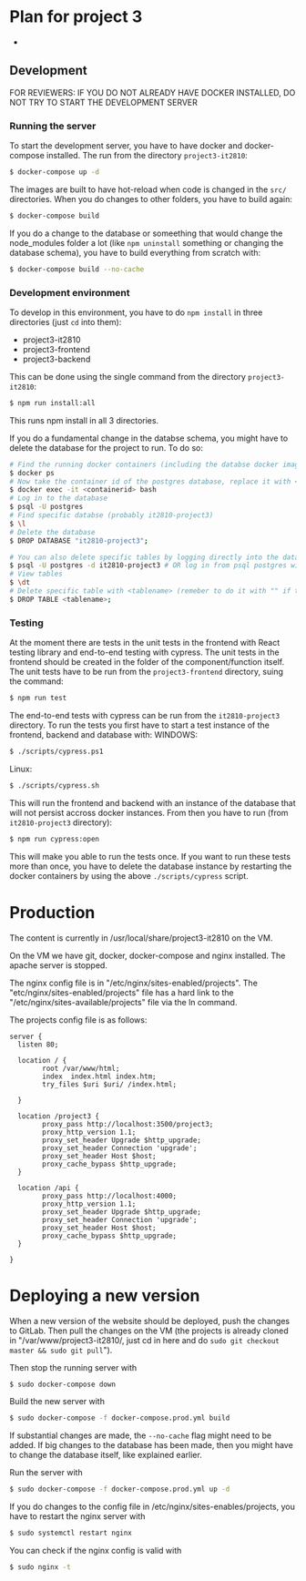 # Plan for project 3

-

## Development

FOR REVIEWERS: IF YOU DO NOT ALREADY HAVE DOCKER INSTALLED, DO NOT TRY TO START THE DEVELOPMENT SERVER

### Running the server

To start the development server, you have to have docker and docker-compose installed. The run from the directory `project3-it2810`:

```bash
$ docker-compose up -d
```

The images are built to have hot-reload when code is changed in the `src/` directories. When you do changes to other folders, you have to build again:

```bash
$ docker-compose build
```

If you do a change to the database or someething that would change the node_modules folder a lot (like `npm uninstall` something or changing the database schema), you have to build everything from scratch with:

```bash
$ docker-compose build --no-cache
```

### Development environment

To develop in this environment, you have to do `npm install` in three directories (just `cd` into them):

- project3-it2810
- project3-frontend
- project3-backend

This can be done using the single command from the directory `project3-it2810`:

```bash
$ npm run install:all
```

This runs npm install in all 3 directories.

If you do a fundamental change in the databse schema, you might have to delete the database for the project to run. To do so:

```bash
# Find the running docker containers (including the databse docker image)
$ docker ps
# Now take the container id of the postgres database, replace it with <containerid> and run the following command
$ docker exec -it <containerid> bash
# Log in to the database
$ psql -U postgres
# Find specific databse (probably it2810-project3)
$ \l
# Delete the database
$ DROP DATABASE "it2810-project3";

# You can also delete specific tables by logging directly into the database itself
$ psql -U postgres -d it2810-project3 # OR log in from psql postgres with `$ \connect it2810-project3`
# View tables
$ \dt
# Delete specific table with <tablename> (remeber to do it with "" if the name contains special chars)
$ DROP TABLE <tablename>;
```

### Testing

At the moment there are tests in the unit tests in the frontend with React testing library and end-to-end testing with cypress. The unit tests in the frontend should be created in the folder of the component/function itself. The unit tests have to be run from the `project3-frontend` directory, suing the command:

```bash
$ npm run test
```

The end-to-end tests with cypress can be run from the `it2810-project3` directory. To run the tests you first have to start a test instance of the frontend, backend and database with:
WINDOWS:

```bash
$ ./scripts/cypress.ps1
```

Linux:

```bash
$ ./scripts/cypress.sh
```

This will run the frontend and backend with an instance of the database that will not persist accross docker instances.
From then you have to run (from `it2810-project3` directory):

```bash
$ npm run cypress:open
```

This will make you able to run the tests once. If you want to run these tests more than once, you have to delete the database instance by restarting the docker containers by using the above `./scripts/cypress` script.

# Production

The content is currently in /usr/local/share/project3-it2810 on the VM.

On the VM we have git, docker, docker-compose and nginx installed. The apache server is stopped.

The nginx config file is in "/etc/nginx/sites-enabled/projects".
The "etc/nginx/sites-enabled/projects" file has a hard link to the "/etc/nginx/sites-available/projects" file via the ln command.

The projects config file is as follows:

```nginx
server {
  listen 80;

  location / {
        root /var/www/html;
        index  index.html index.htm;
        try_files $uri $uri/ /index.html;

  }

  location /project3 {
        proxy_pass http://localhost:3500/project3;
        proxy_http_version 1.1;
        proxy_set_header Upgrade $http_upgrade;
        proxy_set_header Connection 'upgrade';
        proxy_set_header Host $host;
        proxy_cache_bypass $http_upgrade;
  }

  location /api {
        proxy_pass http://localhost:4000;
        proxy_http_version 1.1;
        proxy_set_header Upgrade $http_upgrade;
        proxy_set_header Connection 'upgrade';
        proxy_set_header Host $host;
		proxy_cache_bypass $http_upgrade;
  }

}
```

# Deploying a new version

When a new version of the website should be deployed, push the changes to GitLab. Then pull the changes on the VM (the projects is already cloned in "/var/www/project3-it2810/, just cd in here and do `sudo git checkout master && sudo git pull`").

Then stop the running server with

```bash
$ sudo docker-compose down
```

Build the new server with

```bash
$ sudo docker-compose -f docker-compose.prod.yml build
```

If substantial changes are made, the `--no-cache` flag might need to be added. If big changes to the database has been made, then you might have to change the database itself, like explained earlier.

Run the server with

```bash
$ sudo docker-compose -f docker-compose.prod.yml up -d
```

If you do changes to the config file in /etc/nginx/sites-enables/projects, you have to restart the nginx server with

```bash
$ sudo systemctl restart nginx
```

You can check if the nginx config is valid with

```bash
$ sudo nginx -t
```
